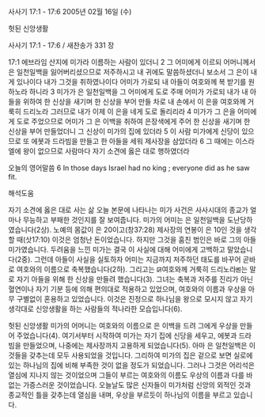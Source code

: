 사사기 17:1 - 17:6 
2005년 02월 16일 (수)

헛된 신앙생활



사사기 17:1 - 17:6 / 새찬송가 331 장


17:1 에브라임 산지에 미가라 이름하는 사람이 있더니 2 그 어미에게 이르되 어머니께서 은 일천일백을 잃어버리셨으므로 저주하시고 내 귀에도 말씀하셨더니 보소서 그 은이 내게 있나이다 내가 그것을 취하였나이다 어미가 가로되 내 아들이 여호와께 복 받기를 원하노라 하니라 3 미가가 은 일천일백을 그 어미에게 도로 주매 어미가 가로되 내가 내 아들을 위하여 한 신상을 새기며 한 신상을 부어 만들 차로 내 손에서 이 은을 여호와께 거룩히 드리노라 그러므로 내가 이제 이 은을 네게 도로 돌리리라 4 미가가 그 은을 어미에게 도로 주었으므로 어미가 그 은 이백을 취하여 은장색에게 주어 한 신상을 새기며 한 신상을 부어 만들었더니 그 신상이 미가의 집에 있더라 5 이 사람 미가에게 신당이 있으므로 또 에봇과 드라빔을 만들고 한 아들을 세워 제사장을 삼았더라 6 그 때에는 이스라엘에 왕이 없으므로 사람마다 자기 소견에 옳은 대로 행하였더라

오늘의 영어말씀
6 In those days Israel had no king ; everyone did as he saw fit.

해석도움





자기 소견에 옳은 대로 사는 삶
오늘 본문에 나타나는 미가 사건은 사사시대의 종교가 얼마나 무능하고 부패한 것인지를 잘 보여줍니다. 미가의 어미는 은 일천일백을 도난당하였습니다(2상). 노예의 몸값이 은 20이고(창37:28) 제사장의 연봉이 은 10인 것을 생각할 때(삿17:10) 이것은 엄청난 돈이었습니다. 하지만 그것을 훔친 범인은 바로 그의 아들 미가였습니다. 두려움을 느낀 미가는 결국 이 사실에 대해 어미에게 고백하고 말았습니다(2중). 그런데 아들이 사실을 실토하자 어미는 지금까지 저주하던 태도를 바꾸어 곧바로 여호와의 이름으로 축복했습니다(2하). 그리고는 ꡒ여호와께 거룩히 드리노라ꡓ는 말로 자기 아들을 위해 한 신상을 만들려 했습니다(3). 그녀는 축복과 저주를 진리가 아닌 혈연이나 자기 기분 등에 의해 편의대로 적용하고 있었으며, 여호와의 이름과 우상을 아무 구별없이 혼용하고 있었습니다. 이것은 진정으로 하나님을 왕으로 모시지 않고 자기 생각대로 신앙생활을 하는 사람들의 적나라한 모습입니다(6).   

헛된 신앙생활
미가의 어머니는 여호와의 이름으로 은 이백을 드려 그에게 우상을 만들어 주었습니다(4). 여기서부터 시작하여 미가는 자기 집에 신당을 세우고, 에봇과 드라빔을 만들었으며, 나중에는 제사장까지 고용하게 되었습니다(5). 아마 은 일천일백은 이것들을 갖추는데 모두 사용되었을 것입니다. 그리하여 미가의 집은 겉으로 보면 실로에 있는 하나님의 집에 비해 부족한 것이 없을 정도가 되었습니다. 그러나 그것은 어리석은 열심에 지나지 않는 것이었으며 그들이 부르는 여호와의 이름도 우상의 이름과 다를 바 없는 가증스러운 것이었습니다. 오늘날도 많은 신자들이 미가처럼 신앙의 외적인 것과 종교적인 틀을 갖추는데 열심을 내며, 우상을 부르듯이 하나님의 이름을 부르고 있습니다.